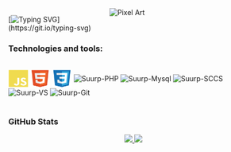 <img src="https://i.pinimg.com/originals/57/19/29/571929b5520bd31c9f57a43094dbdd61.gif" alt="Pixel Art" align="right" width="300">

[![Typing SVG](https://readme-typing-svg.demolab.com?font=Fira+Code&pause=1000&color=6793F7&width=435&lines=Hi%2C+everyone!;Welcome++to+my+Github+profile!)](https://git.io/typing-svg)

### Technologies and tools:

<div style="display: inline_block"><br>
  <img align="center" alt="Suurp-Js" height="35" width="40" src="https://raw.githubusercontent.com/devicons/devicon/master/icons/javascript/javascript-plain.svg">
  <img align="center" alt="Suurp-HTML" height="35" width="40" src="https://raw.githubusercontent.com/devicons/devicon/master/icons/html5/html5-original.svg">
  <img align="center" alt="Suurp-CSS" height="35" width="40" src="https://raw.githubusercontent.com/devicons/devicon/master/icons/css3/css3-original.svg">
  <img align="center" alt="Suurp-PHP" height="60" width="40" src="https://cdn.jsdelivr.net/gh/devicons/devicon@latest/icons/php/php-original.svg">
  <img align="center" alt="Suurp-Mysql" height="60" width="40" src="https://cdn.jsdelivr.net/gh/devicons/devicon/icons/mysql/mysql-original-wordmark.svg">       
  <img align="center" alt="Suurp-SCCS" height="60" width="40" src="https://cdn.jsdelivr.net/gh/devicons/devicon@latest/icons/sass/sass-original.svg">
  <img align="center" alt="Suurp-VS" height="35" width="40" src="https://cdn.jsdelivr.net/gh/devicons/devicon/icons/vscode/vscode-original.svg">
  <img align="center" alt="Suurp-Git" height="35" width="40" src="https://cdn.jsdelivr.net/gh/devicons/devicon/icons/git/git-original.svg">
</div><br>

### GitHub Stats

<div align="center" style="display: flex; justify-content: center;">
  <a href="https://github.com/Suurp">
    <img height="195px" src="https://github-readme-stats.vercel.app/api?username=Suurp&show_icons=true&theme=one_dark_pro&include_all_commits=true&count_private=true"/>
    <img height="195px" src="https://github-readme-stats.vercel.app/api/top-langs/?username=Suurp&layout=compact&langs_count=7&theme=one_dark_pro"/>
  </a>
</div>
